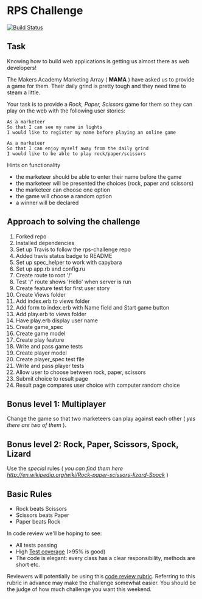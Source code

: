 # RPS Challenge

[![Build Status](https://travis-ci.org/micosmin/rps-challenge.svg?branch=master)](https://travis-ci.org/micosmin/rps-challenge)

## Task

Knowing how to build web applications is getting us almost there as web developers!

The Makers Academy Marketing Array ( **MAMA** ) have asked us to provide a game for them. Their daily grind is pretty tough and they need time to steam a little.

Your task is to provide a _Rock, Paper, Scissors_ game for them so they can play on the web with the following user stories:

```
As a marketeer
So that I can see my name in lights
I would like to register my name before playing an online game

As a marketeer
So that I can enjoy myself away from the daily grind
I would like to be able to play rock/paper/scissors
```

Hints on functionality

- the marketeer should be able to enter their name before the game
- the marketeer will be presented the choices (rock, paper and scissors)
- the marketeer can choose one option
- the game will choose a random option
- a winner will be declared

## Approach to solving the challenge

1. Forked repo
2. Installed dependencies
3. Set up Travis to follow the rps-challenge repo
4. Added travis status badge to README
5. Set up spec_helper to work with capybara
6. Set up app.rb and config.ru
7. Create route to root '/'
8. Test '/' route shows 'Hello' when server is run
9. Create feature test for first user story
10. Create Views folder
11. Add index.erb to views folder
12. Add form to index.erb with Name field and Start game button
13. Add play.erb to views folder
14. Have play.erb display user name
15. Create game_spec
16. Create game model
17. Create play feature
18. Write and pass game tests
19. Create player model
20. Create player_spec test file
21. Write and pass player tests
22. Allow user to choose between rock, paper, scissors
23. Submit choice to result page
24. Result page compares user choice with computer random choice

## Bonus level 1: Multiplayer

Change the game so that two marketeers can play against each other ( _yes there are two of them_ ).

## Bonus level 2: Rock, Paper, Scissors, Spock, Lizard

Use the _special_ rules ( _you can find them here http://en.wikipedia.org/wiki/Rock-paper-scissors-lizard-Spock_ )

## Basic Rules

- Rock beats Scissors
- Scissors beats Paper
- Paper beats Rock

In code review we'll be hoping to see:

- All tests passing
- High [Test coverage](https://github.com/makersacademy/course/blob/master/pills/test_coverage.md) (>95% is good)
- The code is elegant: every class has a clear responsibility, methods are short etc.

Reviewers will potentially be using this [code review rubric](docs/review.md). Referring to this rubric in advance may make the challenge somewhat easier. You should be the judge of how much challenge you want this weekend.
